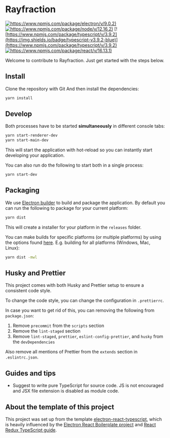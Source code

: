 # Rayfraction

[![https://www.npmjs.com/package/electron/v/9.0.2)](https://img.shields.io/badge/electron-v9.0-47848F)](https://www.npmjs.com/package/electron/v/9.0.2)
[![https://www.npmjs.com/package/node/v/12.16.2)](https://img.shields.io/badge/node-v12.16-brightgreen)](https://www.npmjs.com/package/node/v/12.16.2)
[![https://www.npmjs.com/package/typescript/v/3.9.2](https://img.shields.io/badge/typescript-v3.9.2-blue)](https://www.npmjs.com/package/typescript/v/3.9.2)
[![https://www.npmjs.com/package/react/v/16.13.1)](https://img.shields.io/badge/react-v16.13.1-61dafb)](https://www.npmjs.com/package/react/v/16.13.1)


Welcome to contribute to Rayfraction. Just get started with the steps below.


## Install
Clone the repository with Git
And then install the dependencies:

```bash
yarn install
```

## Develop
Both processes have to be started **simultaneously** in different console tabs:

```bash
yarn start-renderer-dev
yarn start-main-dev
```

This will start the application with hot-reload so you can instantly start developing your application.

You can also run do the following to start both in a single process:

```bash
yarn start-dev
```

## Packaging
We use [Electron builder](https://www.electron.build/) to build and package the application. By default you can run the following to package for your current platform:

```bash
yarn dist
```

This will create a installer for your platform in the `releases` folder.

You can make builds for specific platforms (or multiple platforms) by using the options found [here](https://www.electron.build/cli). E.g. building for all platforms (Windows, Mac, Linux):

```bash
yarn dist -mwl
```

## Husky and Prettier
This project comes with both Husky and Prettier setup to ensure a consistent code style. 

To change the code style, you can change the configuration in `.prettierrc`. 

In case you want to get rid of this, you can removing the following from `package.json`:

1. Remove `precommit` from the `scripts` section
1. Remove the `lint-staged` section
1. Remove `lint-staged`, `prettier`, `eslint-config-prettier`, and `husky` from the `devDependencies`

Also remove all mentions of Prettier from the `extends` section in `.eslintrc.json`.


## Guides and tips

- Suggest to write pure TypeScript for source code. JS is not encouraged and JSX file extension is disabled as module code. 

## About the template of this project
This project was set up from the template [electron-react-typescript](https://github.com/Robinfr/electron-react-typescript), which is heavily influenced by the [Electron React Boilerplate project](https://github.com/chentsulin/electron-react-boilerplate) and [React Redux TypeScript guide](https://github.com/piotrwitek/react-redux-typescript-guide).


